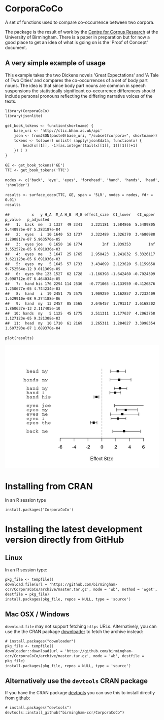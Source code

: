 CorporaCoCo
===========

A set of functions used to compare co-occurrence between two corpora.

The package is the result of work by the [Centre for Corpus Research](http://www.birmingham.ac.uk/research/activity/corpus/) at the University of Birmingham.  There is a paper in preparation but for now a good place to get an idea of what is going on is the 'Proof of Concept' document.

A very simple example of usage
------------------------------

This example takes the two Dickens novels 'Great Expectations' and 'A Tale of Two Cities' and compares the co-occurrences of a set of body part nouns. The idea is that since body part nouns are common in speech suspensions the statistically significant co-occurrence differences should include personal pronouns reflecting the differing narrative voices of the texts.

    library(CorporaCoCo)
    library(jsonlite)

    get_book_tokens <- function(shortname) {
        base_uri <- 'http://clic.bham.ac.uk/api'
        json <- fromJSON(paste0(base_uri, "/subset?corpora=", shortname))
        tokens <- tolower( unlist( sapply(json$data, function(x) {
            head(x[[1]], -1)[as.integer(tail(x[[1]], 1)[[1]])+1]
        }) ) )
    }

    GE <- get_book_tokens('GE')
    TTC <- get_book_tokens('TTC')

    nodes <- c('back', 'eye', 'eyes', 'forehead', 'hand', 'hands', 'head', 'shoulder')

    results <- surface_coco(TTC, GE, span = '5LR', nodes = nodes, fdr = 0.01)
    results

    ##          x   y H_A  M_A H_B  M_B effect_size  CI_lower   CI_upper      p_value   p_adjusted
    ##   1:  back  me   3 1337  49 2341    3.221181  1.584866  5.5489805 5.440975e-07 5.283187e-04
    ##   2:  eyes   i  10 1640  53 1737    2.322489  1.326370  3.4680980 1.290817e-07 5.963576e-05
    ##   3:  eyes joe   0 1650  16 1774         Inf  1.839353        Inf 3.552572e-05 6.691836e-03
    ##   4:  eyes  me   3 1647  25 1765    2.958423  1.241832  5.3326117 3.621123e-05 6.691836e-03
    ##   5:  eyes  my   5 1645  57 1733    3.434699  2.123620  5.1159658 9.752564e-12 9.011369e-09
    ##   6:  eyes the 123 1527  62 1728   -1.166398 -1.642460 -0.7024399 2.098712e-07 6.464034e-05
    ##   7:  hand his 176 2294 114 2536   -0.771065 -1.133959 -0.4126876 1.250677e-05 4.744234e-03
    ##   8:  hand   i  19 2451  75 2575    1.909259  1.162857  2.7232409 1.629910e-08 9.274188e-06
    ##   9:  hand  my  13 2457  85 2565    2.646457  1.791317  3.6168202 1.860637e-13 2.117405e-10
    ##  10: hands  my   5 1125  45 1775    2.511311  1.177037  4.2063750 1.127123e-05 9.321308e-03
    ##  11:  head  my  10 1710  61 2169    2.265311  1.284027  3.3998354 1.607393e-07 1.689370e-04

    plot(results)

![Plot of example results.](tools/readme_image_01.png)

Installing from CRAN
====================

In an R session type

    install.packages('CorporaCoCo')

Installing the latest development version directly from GitHub
==============================================================

Linux
-----

In an R session type:

    pkg_file <- tempfile()
    download.file(url = 'https://github.com/birmingham-ccr/CorporaCoCo/archive/master.tar.gz', mode = 'wb', method = 'wget', destfile = pkg_file)
    install.packages(pkg_file, repos = NULL, type = 'source')

Mac OSX / Windows
-----------------

``download.file`` may not support fetching ``https`` URLs. Alternatively, you
can use the the CRAN package [downloader](https://CRAN.R-project.org/package=downloader)
to fetch the archive instead:

    # install.packages("downloader")
    pkg_file <- tempfile()
    downloader::download(url = 'https://github.com/birmingham-ccr/CorporaCoCo/archive/master.tar.gz', mode = 'wb', destfile = pkg_file)
    install.packages(pkg_file, repos = NULL, type = 'source')

Alternatively use the `devtools` CRAN package
---------------------------------------------

If you have the CRAN package [devtools](https://CRAN.R-project.org/package=devtools)
you can use this to install directly from github:

    # install.packages("devtools")
    devtools::install_github("birmingham-ccr/CorporaCoCo")

